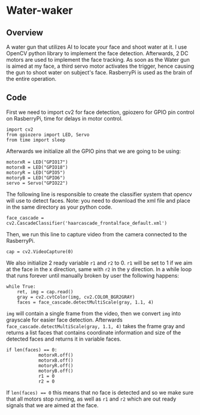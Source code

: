# Water-waker
## Overview
A water gun that utilizes AI to locate your face and shoot water at it. I use OpenCV python library to implement the face detection. Afterwards, 2 DC motors are used to implement the face tracking. As soon as the Water gun is aimed at my face, a third servo motor activates the trigger, hence causing the gun to shoot water on subject's face. RasberryPi is used as the brain of the entire operation.
## Code
First we need to import cv2 for face detection, gpiozero for GPIO pin control on RasberryPi, time for delays in motor control.
```
import cv2
from gpiozero import LED, Servo
from time import sleep
```
Afterwards we initialize all the GPIO pins that we are going to be using:
```
motorxR = LED("GPIO17")
motorxB = LED("GPIO18")
motoryR = LED("GPIO5")
motoryB = LED("GPIO6")
servo = Servo("GPIO22")
```
The following line is responsible to create the classifier system that opencv will use to detect faces. Note: you need to download the xml file and place in the same directory as your python code.
 ```
 face_cascade = cv2.CascadeClassifier('haarcascade_frontalface_default.xml')
 ```
 Then, we run this line to capture video from the camera connected to the RasberryPi.
 ```
 cap = cv2.VideoCapture(0)
 ```
 We also initialize 2 ready variable `r1` and `r2` to 0. `r1` will be set to 1 if we aim at the face in the x direction, same with `r2` in the y direction.
 In a while loop that runs forever until manually broken by user the following happens:
```
while True:
    ret, img = cap.read()
    gray = cv2.cvtColor(img, cv2.COLOR_BGR2GRAY)
    faces = face_cascade.detectMultiScale(gray, 1.1, 4)
```
`img` will contain a single frame from the video, then we convert `img` into grayscale for easier face detection. Afterwards `face_cascade.detectMultiScale(gray, 1.1, 4)` takes the frame gray and returns a list faces that contains coordinate information and size of the detected faces and returns it in variable faces.

```
if len(faces) == 0:
            motorxR.off()
            motorxB.off()
            motoryR.off()
            motoryB.off()
            r1 = 0
            r2 = 0
 ```
 If `len(faces) == 0` this means that no face is detected and so we make sure that all motors stop running, as well as `r1` and `r2` which are out ready signals that we are aimed at the face.
 
 
